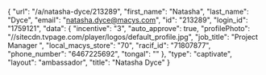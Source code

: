 {
    "url": "\/a\/natasha-dyce\/213289",
    "first_name": "Natasha",
    "last_name": "Dyce",
    "email": "natasha.dyce@macys.com",
    "id": "213289",
    "login_id": "1759121",
    "data": {
        "incentive": "3",
        "auto_approve": true,
        "profilePhoto": "\/\/sitecdn.tvpage.com\/player\/logos\/default_profile.jpg",
        "job_title": "Project Manager ",
        "local_macys_store": "70",
        "racif_id": "71807877",
        "phone_number": "6467225692",
        "tongal": ""
    },
    "type": "captivate",
    "layout": "ambassador",
    "title": "Natasha Dyce"
}